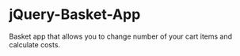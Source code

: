 # jQuery-Basket-App
Basket app that allows you to change number of  your cart items and calculate costs.
